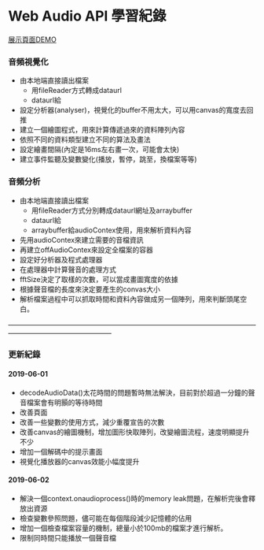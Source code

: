 # Web Audio API 學習紀錄

[展示頁面DEMO](https://mackliu.github.io/Web-Audio-Api-Study/)

### 音頻視覺化
* 由本地端直接讀出檔案
  * 用fileReader方式轉成dataurl
  * dataurl給<audio>使用替換src網址
* 設定分析器(analyser)，視覺化的buffer不用太大，可以用canvas的寬度去回推
* 建立一個繪圖程式，用來計算傳遞過來的資料陣列內容
* 依照不同的資料類型建立不同的算法及畫法
* 設定繪畫間隔(內定是16ms左右畫一次，可能會太快)
* 建立事件監聽及變數變化(播放，暫停，跳至，換檔案等等)



### 音頻分析
* 由本地端直接讀出檔案
  * 用fileReader方式分別轉成dataurl網址及arraybuffer
  * dataurl給<audio>使用替換src網址
  * arraybuffer給audioContex使用，用來解析資料內容
* 先用audioContex來建立需要的音檔資訊
* 再建立offAudioContex來設定全檔案的容器
* 設定好分析器及程式處理器
* 在處理器中計算聲音的處理方式
* fftSize決定了取樣的次數，可以當成畫圖寬度的依據
* 根據聲音檔的長度來決定要產生的convas大小
* 解析檔案過程中可以抓取時間和資料內容做成另一個陣列，用來判斷頭尾空白。

———————————————————————————————————————————————————
### 更新紀錄
#### 2019-06-01
* decodeAudioData()太花時間的問題暫時無法解決，目前對於超過一分鐘的聲音檔案會有明顥的等待時間
* 改善頁面<audio>中src的做法為URL.createObjectURL(file)，網址比base64短，寫入HTML的速度快
* 改善一些變數的使用方式，減少重覆宣告的次數
* 改善canvas的繪圖機制，增加圖形快取陣列，改變繪圖流程，速度明顯提升不少
* 增加一個解碼中的提示畫面
* 視覺化播放器的canvas效能小幅度提升

#### 2019-06-02
* 解決一個context.onaudioprocess()時的memory leak問題，在解析完後會釋放出資源
* 檢查變數參照問題，儘可能在每個階段減少記憶體的佔用
* 增加一個檢查檔案容量的機制，總量小於100mb的檔案才進行解析。
* 限制同時間只能播放一個聲音檔